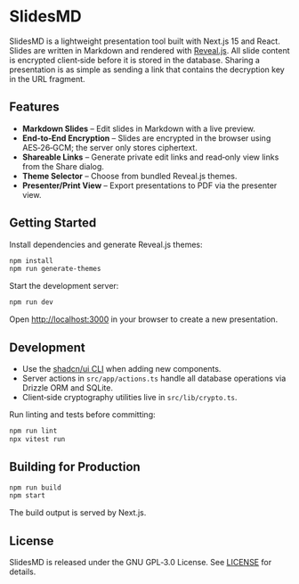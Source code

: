 # SlidesMD

SlidesMD is a lightweight presentation tool built with Next.js 15 and React. Slides are written in Markdown and rendered with [Reveal.js](https://revealjs.com/). All slide content is encrypted client‑side before it is stored in the database. Sharing a presentation is as simple as sending a link that contains the decryption key in the URL fragment.

## Features

- **Markdown Slides** – Edit slides in Markdown with a live preview.
- **End‑to‑End Encryption** – Slides are encrypted in the browser using AES‑26‑GCM; the server only stores ciphertext.
- **Shareable Links** – Generate private edit links and read‑only view links from the Share dialog.
- **Theme Selector** – Choose from bundled Reveal.js themes.
- **Presenter/Print View** – Export presentations to PDF via the presenter view.

## Getting Started

Install dependencies and generate Reveal.js themes:

```bash
npm install
npm run generate-themes
```

Start the development server:

```bash
npm run dev
```

Open <http://localhost:3000> in your browser to create a new presentation.

## Development

- Use the [shadcn/ui CLI](https://ui.shadcn.com/docs/cli) when adding new components.
- Server actions in `src/app/actions.ts` handle all database operations via Drizzle ORM and SQLite.
- Client‑side cryptography utilities live in `src/lib/crypto.ts`.

Run linting and tests before committing:

```bash
npm run lint
npx vitest run
```

## Building for Production

```bash
npm run build
npm start
```

The build output is served by Next.js.

## License

SlidesMD is released under the GNU GPL‑3.0 License. See [LICENSE](LICENSE) for details.
